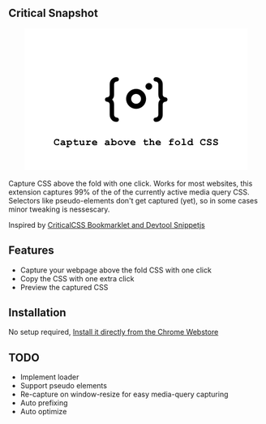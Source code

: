 ## Critical Snapshot

<p align="center">
    <img width="440" src="/src/promotional.png?raw=true" text-align="center">
</p>

Capture CSS above the fold with one click. Works for most websites, this extension captures 99% of the of the currently active media query CSS. Selectors like pseudo-elements don't get captured (yet), so in some cases minor tweaking is nessescary.

Inspired by [CriticalCSS Bookmarklet and Devtool Snippetjs](https://gist.github.com/PaulKinlan/6284142)

## Features
- Capture your webpage above the fold CSS with one click
- Copy the CSS with one extra click
- Preview the captured CSS

## Installation
No setup required, [Install it directly from the Chrome Webstore](https://chrome.google.com/webstore/detail/critical-snapshot/gkoeffcejdhhojognlonafnijfkcepob)

## TODO
- Implement loader
- Support pseudo elements
- Re-capture on window-resize for easy media-query capturing
- Auto prefixing
- Auto optimize
